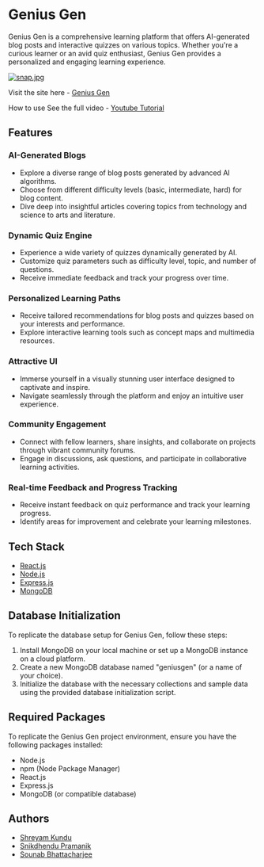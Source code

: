 # Genius Gen

Genius Gen is a comprehensive learning platform that offers AI-generated blog posts and interactive quizzes on various topics. Whether you're a curious learner or an avid quiz enthusiast, Genius Gen provides a personalized and engaging learning experience.

[![snap.jpg](https://i.postimg.cc/63d4h1wq/snap.jpg)](https://postimg.cc/TL3Pd0Kv)



Visit the site here - [Genius Gen](https://genius-gen.vercel.app/)

How to use See the full video - [Youtube Tutorial](https://youtu.be/QCJET0iawEs?si=UCbwL5mcisjrdRsC)

## Features

### AI-Generated Blogs

- Explore a diverse range of blog posts generated by advanced AI algorithms.
- Choose from different difficulty levels (basic, intermediate, hard) for blog content.
- Dive deep into insightful articles covering topics from technology and science to arts and literature.

### Dynamic Quiz Engine

- Experience a wide variety of quizzes dynamically generated by AI.
- Customize quiz parameters such as difficulty level, topic, and number of questions.
- Receive immediate feedback and track your progress over time.

### Personalized Learning Paths

- Receive tailored recommendations for blog posts and quizzes based on your interests and performance.
- Explore interactive learning tools such as concept maps and multimedia resources.

### Attractive UI

- Immerse yourself in a visually stunning user interface designed to captivate and inspire.
- Navigate seamlessly through the platform and enjoy an intuitive user experience.

### Community Engagement

- Connect with fellow learners, share insights, and collaborate on projects through vibrant community forums.
- Engage in discussions, ask questions, and participate in collaborative learning activities.

### Real-time Feedback and Progress Tracking

- Receive instant feedback on quiz performance and track your learning progress.
- Identify areas for improvement and celebrate your learning milestones.

## Tech Stack

- [React.js](https://reactjs.org/)
- [Node.js](https://nodejs.org/)
- [Express.js](https://expressjs.com/)
- [MongoDB](https://www.mongodb.com/)

## Database Initialization

To replicate the database setup for Genius Gen, follow these steps:

1. Install MongoDB on your local machine or set up a MongoDB instance on a cloud platform.
2. Create a new MongoDB database named "geniusgen" (or a name of your choice).
3. Initialize the database with the necessary collections and sample data using the provided database initialization script.

## Required Packages

To replicate the Genius Gen project environment, ensure you have the following packages installed:

- Node.js
- npm (Node Package Manager)
- React.js
- Express.js
- MongoDB (or compatible database)

## Authors

- [Shreyam Kundu](https://github.com/ShreyamKundu)
- [Snikdhendu Pramanik](https://github.com/snikdhendu)
- [Sounab Bhattacharjee](https://github.com/Sounabbhtchrzi)

